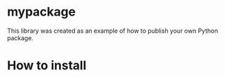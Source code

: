 # mypackage
This library was created as an example of how to publish your own Python package.
# How to install